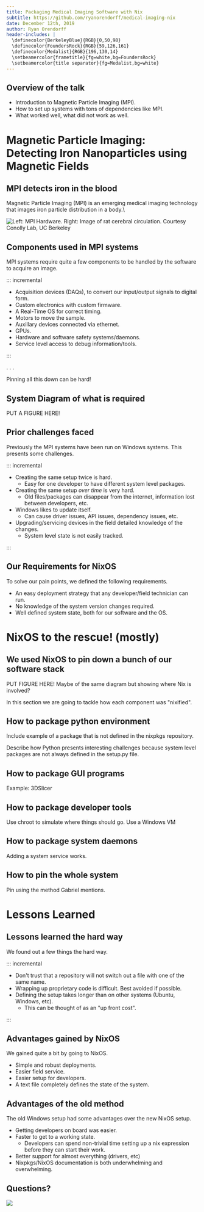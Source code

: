 ```yaml
---
title: Packaging Medical Imaging Software with Nix
subtitle: https://github.com/ryanorendorff/medical-imaging-nix
date: December 12th, 2019
author: Ryan Orendorff
header-includes: |
  \definecolor{BerkeleyBlue}{RGB}{0,50,98}
  \definecolor{FoundersRock}{RGB}{59,126,161}
  \definecolor{Medalist}{RGB}{196,130,14}
  \setbeamercolor{frametitle}{fg=white,bg=FoundersRock}
  \setbeamercolor{title separator}{fg=Medalist,bg=white}
---
```



Overview of the talk
--------------------

- Introduction to Magnetic Particle Imaging (MPI).
- How to set up systems with tons of dependencies like MPI.
- What worked well, what did not work as well.


Magnetic Particle Imaging: Detecting Iron Nanoparticles using Magnetic Fields
=============================================================================

MPI detects iron in the blood 
-----------------------------

Magnetic Particle Imaging (MPI) is an emerging medical imaging technology that
images iron particle distribution in a body.\

![Left: MPI Hardware. Right: Image of rat cerebral circulation. Courtesy Conolly Lab, UC Berkeley](fig/mpi.png)


Components used in MPI systems
------------------------------

MPI systems require quite a few components to be handled by the software to
acquire an image.

::: incremental

- Acquisition devices (DAQs), to convert our input/output signals to digital form.
- Custom electronics with custom firmware.
- A Real-Time OS for correct timing.
- Motors to move the sample.
- Auxillary devices connected via ethernet.
- GPUs.
- Hardware and software safety systems/daemons.
- Service level access to debug information/tools.

:::

. . .

Pinning all this down can be hard!


System Diagram of what is required
----------------------------------

PUT A FIGURE HERE!


Prior challenges faced
----------------------

Previously the MPI systems have been run on Windows systems. This presents
some challenges.

::: incremental

- Creating the same setup twice is hard.
  - Easy for one developer to have different system level packages.
- Creating the same setup _over time_ is very hard.
  - Old files/packages can disappear from the internet, information lost
    between developers, etc.
- Windows likes to update itself.
  - Can cause driver issues, API issues, dependency issues, etc.
- Upgrading/servicing devices in the field detailed knowledge of the changes.
  - System level state is not easily tracked.

:::


Our Requirements for NixOS
--------------------------

To solve our pain points, we defined the following requirements.

- An easy deployment strategy that any developer/field technician can run.
- No knowledge of the system version changes required.
- Well defined system state, both for our software and the OS.


NixOS to the rescue! (mostly)
=============================


We used NixOS to pin down a bunch of our software stack
-------------------------------------------------------

PUT FIGURE HERE! Maybe of the same diagram but showing where Nix is involved?

In this section we are going to tackle how each component was "nixified".


How to package python environment
---------------------------------

Include example of a package that is not defined in the nixpkgs repository.

Describe how Python presents interesting challenges because system level
packages are not always defined in the setup.py file.


How to package GUI programs
---------------------------

Example: 3DSlicer


How to package developer tools
------------------------------

Use chroot to simulate where things should go.
Use a Windows VM


How to package system daemons
-----------------------------

Adding a system service works.


How to pin the whole system
---------------------------

Pin using the method Gabriel mentions.


Lessons Learned
===============


Lessons learned the hard way
----------------------------

We found out a few things the hard way.

::: incremental

- Don't trust that a repository will not switch out a file with one of the
  same name.
- Wrapping up proprietary code is difficult. Best avoided if possible.
- Defining the setup takes longer than on other systems (Ubuntu, Windows, etc).
  - This can be thought of as an "up front cost".

:::


Advantages gained by NixOS
--------------------------

We gained quite a bit by going to NixOS.

- Simple and robust deployments.
- Easier field service.
- Easier setup for developers.
- A text file completely defines the state of the system.


Advantages of the old method
----------------------------

The old Windows setup had some advantages over the new NixOS setup.

- Getting developers on board was easier.
- Faster to get to a working state.
  - Developers can spend non-trivial time setting up a nix expression before
    they can start their work.
- Better support for almost everything (drivers, etc)
- Nixpkgs/NixOS documentation is both underwhelming and overwhelming.


Questions?
----------

![](fig/question.jpg)
